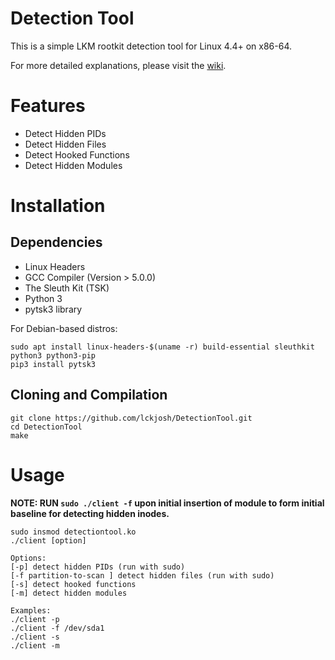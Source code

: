 # Detection Tool
This is a simple LKM rootkit detection tool for Linux 4.4+ on x86-64.

For more detailed explanations, please visit the [wiki](https://github.com/lckjosh/DetectionTool/wiki).

# Features
- Detect Hidden PIDs
- Detect Hidden Files
- Detect Hooked Functions
- Detect Hidden Modules

# Installation

## Dependencies
- Linux Headers 
- GCC Compiler (Version > 5.0.0)
- The Sleuth Kit (TSK) 
- Python 3
- pytsk3 library

For Debian-based distros: 
```
sudo apt install linux-headers-$(uname -r) build-essential sleuthkit python3 python3-pip
pip3 install pytsk3
```
## Cloning and Compilation
```
git clone https://github.com/lckjosh/DetectionTool.git
cd DetectionTool
make
```
# Usage  
__NOTE: RUN `sudo ./client -f` upon initial insertion of module to form initial baseline for detecting hidden inodes.__
```
sudo insmod detectiontool.ko
./client [option]

Options:
[-p] detect hidden PIDs (run with sudo)
[-f partition-to-scan ] detect hidden files (run with sudo)
[-s] detect hooked functions
[-m] detect hidden modules

Examples:
./client -p
./client -f /dev/sda1 
./client -s
./client -m 
```
